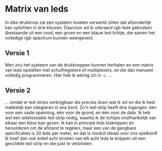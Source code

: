 # Matrix van leds

In elke drukknop zal een systeem moeten verwerkt zitten dat afzonderlijk kan oplichten in drie kleuren. Daarvoor wil ik uiteraard rgb-leds gebruiken (bestaande uit een rood, een groen en een blauw led-lichtje, die samen het volledige rgb-spectrum kunnen weergeven).

## Versie 1

Men zou het systeem van de drukknoppen kunnen herhalen en een matrix van leds opstellen met schuifregisters of multiplexers, en die dan manueel volledig programmeren. Hier heb ik weinig zin in &#9786; …

## Versie 2

… omdat er led-strips verkrijgbaar die precies doen wat ik wil en die ik heel makkelijk kan integreren in ons bord. Zo'n led-strip heeft drie ingangen: één voor een vaste spanning, één voor de grond, en één voor de data. Ik heb wel een _addressable_ led-strip nodig, waarbij ik de lichtjes onafhankelijk van elkaar een kleur kan geven. Ik kan in principe leds losknippen en hersolderen om de afstand te regelen, maar een van de gangbare specificaties is 30 leds per meter, en dat is ronduit ideaal voor ons spelbord! Ik hoef dan ook enkel acht stroken van elk acht leds te knippen uit een geschikte led-strip en die juist te verbinden.
